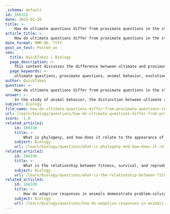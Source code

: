 ```yaml
---
_schema: default
id: 166322
date: 2025-01-30
title: >-
    How do ultimate questions differ from proximate questions in the study of animal behavior?
article_title: >-
    How do ultimate questions differ from proximate questions in the study of animal behavior?
date_format: MMM DD, YYYY
post_on_text: Posted on
seo:
  title: QuickTakes | Biology
  page_description: >-
    This content discusses the difference between ultimate and proximate questions in the study of animal behavior, highlighting their significance in understanding the evolutionary and mechanistic aspects that influence how animals behave.
  page_keywords: >-
    ultimate questions, proximate questions, animal behavior, evolutionary significance, adaptive value, evolutionary history, mechanisms, stimuli, genetic factors, neurobiology, hormonal changes, development, learning, Tinbergen's questions
author: QuickTakes
question: >-
    How do ultimate questions differ from proximate questions in the study of animal behavior?
answer: >-
    In the study of animal behavior, the distinction between ultimate and proximate questions is essential for a comprehensive understanding of why animals behave the way they do. This distinction is framed within Tinbergen's four questions, which categorize inquiries into two main types: ultimate and proximate.\n\n### Ultimate Questions\nUltimate questions focus on the evolutionary significance of a behavior. They address the "why" behind behaviors in terms of their adaptive value and evolutionary history. Specifically, ultimate questions include:\n1. **Adaptive Value:** How does the behavior affect survival and reproduction? This question examines how certain behaviors enhance an individual's fitness, allowing it to survive and reproduce more effectively in its environment.\n2. **Evolutionary History:** How does behavior vary due to evolutionary history or phylogeny? This question investigates the origins of a behavior and how it has evolved over time within a species or across related species.\n\n### Proximate Questions\nProximate questions, on the other hand, focus on the immediate mechanisms that lead to a behavior. They address the "how" of behavior, exploring the underlying processes that trigger and shape it. Proximate questions include:\n1. **Mechanism:** What stimuli elicit the behavior, and what genetic, neurobiological, and hormonal changes occur in response to these stimuli? This question looks at the physiological and environmental factors that initiate a behavior.\n2. **Development:** How does the behavior change with the development of an organism? This question examines how behaviors are learned or modified as an individual matures.\n\n### Summary\nIn summary, ultimate questions provide insight into the evolutionary advantages and historical context of behaviors, while proximate questions delve into the mechanisms and processes that produce those behaviors. Understanding both types of questions is crucial for a holistic view of animal behavior, as they complement each other in explaining the complexities of how and why animals act in certain ways.
subject: Biology
file_name: how-do-ultimate-questions-differ-from-proximate-questions-in-the-study-of-animal-behavior.md
url: /learn/biology/questions/how-do-ultimate-questions-differ-from-proximate-questions-in-the-study-of-animal-behavior
score: -1.0
related_article1:
    id: 166330
    title: >-
        What is phylogeny, and how does it relate to the appearance of behaviors in evolutionary history?
    subject: Biology
    url: /learn/biology/questions/what-is-phylogeny-and-how-does-it-relate-to-the-appearance-of-behaviors-in-evolutionary-history
related_article2:
    id: 166336
    title: >-
        What is the relationship between fitness, survival, and reproduction in the context of natural selection?
    subject: Biology
    url: /learn/biology/questions/what-is-the-relationship-between-fitness-survival-and-reproduction-in-the-context-of-natural-selection
related_article3:
    id: 166320
    title: >-
        How do adaptive responses in animals demonstrate problem-solving abilities?
    subject: Biology
    url: /learn/biology/questions/how-do-adaptive-responses-in-animals-demonstrate-problemsolving-abilities
---
```


&nbsp;